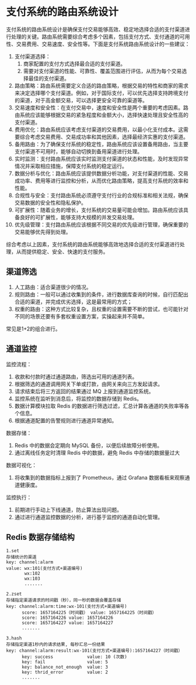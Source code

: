 # 支付系统的路由系统设计

支付系统的路由系统设计是确保支付交易能够高效、稳定地选择合适的支付渠道进行处理的关键。路由系统需要综合考虑多个因素，包括支付方式、支付通道的可用性、交易费用、交易速度、安全性等。下面是支付系统路由系统设计的一些建议：

1. 支付渠道选择：
   1. 商家配置的支付方式选择最合适的支付渠道。
   2. 需要对支付渠道的性能、可靠性、覆盖范围进行评估，从而为每个交易选择最佳的支付渠道。
2. 路由策略：路由系统需要定义合适的路由策略，根据交易的特性和商家的需求来决定选择哪个支付渠道。例如，对于国际支付，可以优先选择支持跨境支付的渠道，对于高金额交易，可以选择更安全可靠的渠道等。
3. 交易速度和安全性：在支付交易中，速度和安全性是两个重要的考虑因素。路由系统应该能够根据交易的紧急程度和金额大小，选择快速处理且安全性高的支付渠道。
4. 费用优化：路由系统应该考虑支付渠道的交易费用，以最小化支付成本。这需要综合考虑交易费用、交易成功率和其他因素，选择最经济实惠的支付渠道。
5. 备用路由：为了确保支付系统的稳定性，路由系统应该设置备用路由，当主要支付渠道不可用时，能够自动切换到备用渠道进行处理。
6. 实时监测：支付路由系统应该实时监测支付渠道的状态和性能，及时发现异常情况并采取相应措施，保障支付系统的稳定运行。
7. 数据分析与优化：路由系统应该提供数据分析功能，对支付渠道的性能、交易成功率、费用等进行监控和分析，从而优化路由策略，提高支付系统的效率和性能。
8. 合规性与安全：支付路由系统必须遵守支付行业的合规标准和相关法规，确保交易数据的安全性和隐私保护。
9. 可扩展性：随着业务的增长，支付系统的交易量可能会增加。路由系统应该具备良好的可扩展性，能够支持大规模的并发交易处理。
10. 优先级管理：支付路由系统应该根据不同交易的优先级进行管理，确保重要的交易能够优先得到处理。

综合考虑以上因素，支付系统的路由系统能够高效地选择合适的支付渠道进行处理，从而提供稳定、安全、快速的支付服务。

## 渠道筛选

1. 人工路由：适合渠道很少的情况。
2. 规则路由：一般可以通过收集到的条件，进行数据库查询的时候，自行匹配出合适的渠道，并完成优劣选择，这是最常用的方式；
3. 权重的路由：这种方式比较复杂，且权重的设置需要不断的尝试，也可能针对不同的场景还要有多套权重设置方案，实操起来并不简单。

常见是1+2的组合进行。

## 通道监控

监控流程：

1. 收款和付款时通过通道路由，筛选出可用的通道列表。
2. 根据筛选的通道调用网关下单或打款，由网关来向三方发起请求。
3. 请求结束后将三方返回的结果通过 MQ 上报到通道监控系统。
4. 监控系统在监听到消息后，将监控的数据存储到 Redis。
5. 数据计算模块拉取 Redis 的数据进行筛选过滤，汇总计算各通道的失败率等各个信息。
6. 根据通道配置的告警规则进行通道异常通知。

数据存储：

1. Redis 中的数据会定期向 MySQL 备份，以便后续故障分析使用。
2. 通过离线任务定时清理 Redis 中的数据，避免 Redis 中存储的数据量过大

数据可视化：

1. 将收集到的数据指标上报到了 Prometheus，通过 Grafana 数据看板来观察通道健康度。

监控执行：

1. 前期进行手动上下线通道，防止算法出现问题。
2. 通过进行通道监控数据的分析，进行基于监控的通道自动化管理。

## Redis 数据存储结构

```shell
1.set
存储统计的渠道
key: channel:alarm
value: wx:101(支付方式+渠道编号)
       wx:102
       wx:103
       .......

2.zset
存储指定渠道请求的时间戳（秒），同一秒的数据会覆盖存储
key: channel:alarm:time:wx-101(支付方式+渠道编号)
      score: 1657164225（时间戳） value: 1657164225（时间戳）
      score: 1657164226 value: 1657164226
      score: 1657164227 value: 1657164227
      .......

3.hash
存储指定渠道1秒内的请求结果, 每秒汇总一份结果
key: channel:alarm:result:wx-101(支付方式+渠道编号):1657164227（时间戳）
      key: success             value: 10 (次数)
      key: fail                value: 5
      key: balance_not_enough  value: 3
      key: thrid_error         value: 2
      .......   
```

